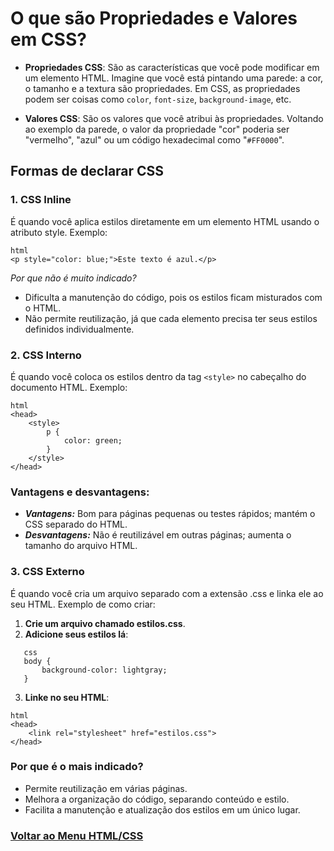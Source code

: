 # O que são Propriedades e Valores em CSS?

- **Propriedades CSS**: São as características que você pode modificar em um elemento HTML. Imagine que você está pintando uma parede: a cor, o tamanho e a textura são propriedades. Em CSS, as propriedades podem ser coisas como `color`, `font-size`, `background-image`,  etc. 

- **Valores CSS**: São os valores que você atribui às propriedades. Voltando ao exemplo da parede, o valor da propriedade "cor" poderia ser "vermelho", "azul" ou um código hexadecimal como "`#FF0000`".

## Formas de declarar CSS

### 1. CSS Inline
É quando você aplica estilos diretamente em um elemento HTML usando o atributo style. Exemplo:

```
html
<p style="color: blue;">Este texto é azul.</p>
```

*Por que não é muito indicado?*
- Dificulta a manutenção do código, pois os estilos ficam misturados com o HTML.
- Não permite reutilização, já que cada elemento precisa ter seus estilos definidos individualmente.

### 2. CSS Interno
É quando você coloca os estilos dentro da tag `<style>` no cabeçalho do documento HTML. Exemplo:

```
html
<head>
    <style>
        p {
            color: green;
        }
    </style>
</head>
```

### Vantagens e desvantagens:

- ***Vantagens:*** Bom para páginas pequenas ou testes rápidos; mantém o CSS separado do HTML.
- ***Desvantagens:*** Não é reutilizável em outras páginas; aumenta o tamanho do arquivo HTML.

### 3. CSS Externo

É quando você cria um arquivo separado com a extensão .css e linka ele ao seu HTML. Exemplo de como criar:
1. **Crie um arquivo chamado estilos.css**.
2. **Adicione seus estilos lá**:

```
   css
   body {
       background-color: lightgray;
   }
```
   
3. **Linke no seu HTML**:

```
html
<head>
    <link rel="stylesheet" href="estilos.css">
</head>
```
   

### Por que é o mais indicado?

- Permite reutilização em várias páginas.
- Melhora a organização do código, separando conteúdo e estilo.
- Facilita a manutenção e atualização dos estilos em um único lugar.

### [Voltar ao Menu HTML/CSS](/HTML-CSS/menu_html-css.md)


